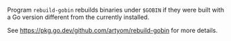 Program `rebuild-gobin` rebuilds binaries under `$GOBIN` if they were built with a Go version different from the currently installed.

See <https://pkg.go.dev/github.com/artyom/rebuild-gobin> for more details.
